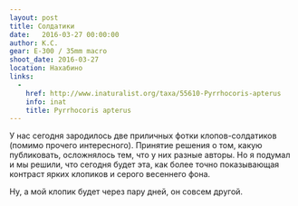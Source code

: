 ```yaml
---
layout: post
title: Солдатики
date:   2016-03-27 00:00:00
author: К.С.
gear: E-300 / 35mm macro
shoot_date: 2016-03-27
location: Нахабино
links:
  -
    href: http://www.inaturalist.org/taxa/55610-Pyrrhocoris-apterus
    info: inat
    title: Pyrrhocoris apterus
---
```


У нас сегодня зародилось две приличных фотки клопов-солдатиков (помимо прочего интересного). Принятие решения о том, какую публиковать, осложнялось тем, что у них разные авторы. Но я подумал и мы решили, что сегодня будет эта, как более точно показывающая контраст ярких клопиков и серого весеннего фона.

Ну, а мой клопик будет через пару дней, он совсем другой.
